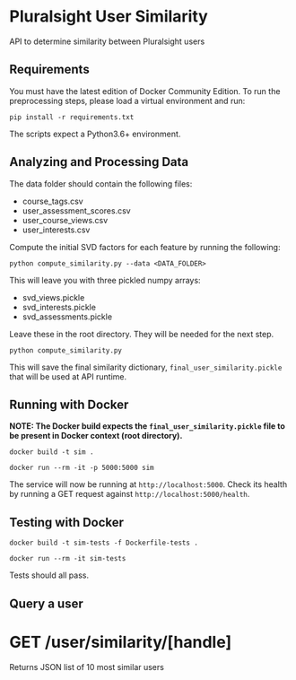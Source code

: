 # Pluralsight User Similarity

API to determine similarity between Pluralsight users

## Requirements

You must have the latest edition of Docker Community Edition. To run the preprocessing steps, please load a virtual environment and run:

```shell
pip install -r requirements.txt
```

The scripts expect a Python3.6+ environment.

## Analyzing and Processing Data

The data folder should contain the following files:
- course_tags.csv
- user_assessment_scores.csv
- user_course_views.csv
- user_interests.csv

Compute the initial SVD factors for each feature by running the following:

```shell
python compute_similarity.py --data <DATA_FOLDER>
```
This will leave you with three pickled numpy arrays:
- svd_views.pickle
- svd_interests.pickle
- svd_assessments.pickle

Leave these in the root directory. They will be needed for the next step.

```shell
python compute_similarity.py
```

This will save the final similarity dictionary, `final_user_similarity.pickle` that will be used at API runtime.

## Running with Docker

**NOTE: The Docker build expects the `final_user_similarity.pickle` file to be present in Docker context (root directory).**

```shell
docker build -t sim .
```

```shell
docker run --rm -it -p 5000:5000 sim
```

The service will now be running at `http://localhost:5000`. Check its health by running a GET request against `http://localhost:5000/health`.

## Testing with Docker

```shell
docker build -t sim-tests -f Dockerfile-tests .
```

```shell
docker run --rm -it sim-tests
```

Tests should all pass.

## Query a user

# GET **/user/similarity/[handle]**

Returns JSON list of 10 most similar users